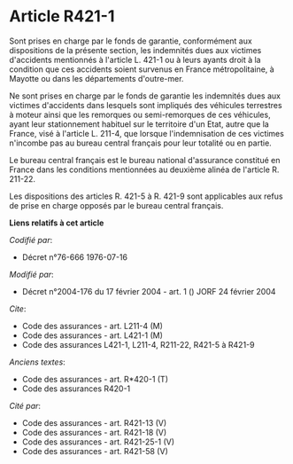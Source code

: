 # Article R421-1

Sont prises en charge par le fonds de garantie, conformément aux dispositions de la présente section, les indemnités dues aux
victimes d'accidents mentionnés à l'article L. 421-1 ou à leurs ayants droit à la condition que ces accidents soient survenus
en France métropolitaine, à Mayotte ou dans les départements d'outre-mer.

Ne sont prises en charge par le fonds de garantie les indemnités dues aux victimes d'accidents dans lesquels sont impliqués
des véhicules terrestres à moteur ainsi que les remorques ou semi-remorques de ces véhicules, ayant leur stationnement
habituel sur le territoire d'un Etat, autre que la France, visé à l'article L. 211-4, que lorsque l'indemnisation de ces
victimes n'incombe pas au bureau central français pour leur totalité ou en partie.

Le bureau central français est le bureau national d'assurance constitué en France dans les conditions mentionnées au deuxième
alinéa de l'article R. 211-22.

Les dispositions des articles R. 421-5 à R. 421-9 sont applicables aux refus de prise en charge opposés par le bureau central
français.

**Liens relatifs à cet article**

_Codifié par_:

  - Décret n°76-666 1976-07-16

_Modifié par_:

  - Décret n°2004-176 du 17 février 2004 - art. 1 () JORF 24 février 2004

_Cite_:

  - Code des assurances - art. L211-4 (M)
  - Code des assurances - art. L421-1 (M)
  - Code des assurances L421-1, L211-4, R211-22, R421-5 à R421-9

_Anciens textes_:

  - Code des assurances - art. R*420-1 (T)
  - Code des assurances R420-1

_Cité par_:

  - Code des assurances - art. R421-13 (V)
  - Code des assurances - art. R421-18 (V)
  - Code des assurances - art. R421-25-1 (V)
  - Code des assurances - art. R421-58 (V)
